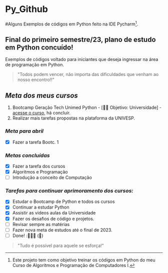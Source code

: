 # Py_Github
#Alguns Exemplos de códigos em Python feito na IDE Pycharm[^1].

## Final do primeiro semestre/23, plano de estudo em Python concuído!

Exemplos de códigos voltado para iniciantes que deseja ingressar na área de programação em Python. 

>"Todos podem vencer, não importa das dificuldades que venham ao nosso encontro!!"
<!-- Minhas palavras --> 

## _*Meta dos meus cursos*_

1. Bootcamp Geração Tech Unimed Python - [👩‍💻 Objetivo: Universidade] - [acesse o curso](https://web.dio.me/track/geracao-tech-unimed-bh-ciencia-de-dados), há concluír.
2. Realizar mais tarefas propostas na plataforma da UNIVESP.

### _*Meta para abril*_
- [x] Fazer a tarefa Bootc. 1

### _*Metas concluídas*_ 
- [x] Fazer a tarefa dos cursos  
- [x] Algoritmos e Programação 
- [ ] Introdução a conceito de Computação

### _*Tarefas para continuar aprimoramento dos cursos:*_
- [x] Estudar o Bootcamp de Python e todos os cursos
- [x] Continuar a estudar Python
- [x] Assistir as videos aulas da Universidade 
- [x] Fazer os desafios de código e projetos.
- [ ] Revisar sempre as matérias
- [ ] Fazer nova meta de estudos até o final de 2023.
- [ ] Done! :🚀👩‍💻 (:tada:)

>"Tudo é possível para aquele se esforça!" 

[^1]: Este projeto tem como objetivo treinar os códigos em Python do meu Curso de Algoritmos e Programação de Computadores I.
